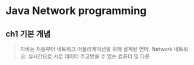Java Network programming
========================
ch1 기본 개념
-----------
>자바는 처음부터 네트워크 어플리케이션을 위해 설계된 언어.
Network
네트워크: 실시간으로 서로 데이터 주고받을 수 있는 컴퓨터 및 다른 


